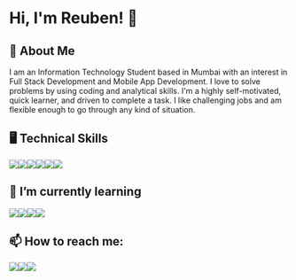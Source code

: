 
# Hi, I'm Reuben! 👋


## 🚀 About Me
I am an Information Technology Student based in Mumbai with an interest in Full Stack Development and Mobile App Development. I love to solve problems by using coding and analytical skills. I'm a highly self-motivated, quick learner, and driven to complete a task. I like challenging jobs and am flexible enough to go through any kind of situation.


## 🖥 Technical Skills 

<img src="https://img.icons8.com/color/30/000000/c-programming.png"/><img src="https://img.icons8.com/color/30/000000/java-coffee-cup-logo.png"/><img src="https://img.icons8.com/color/30/000000/python.png"/><img src="https://img.icons8.com/color/30/000000/html-5.png"/><img src="https://img.icons8.com/color/30/000000/css3.png"/><img src="https://img.icons8.com/color/30/000000/javascript.png"/>

## 🌱 I’m currently learning

<img src="https://img.icons8.com/color/30/000000/golang.png"/><img src="https://img.icons8.com/color/30/000000/swift.png"/><img src="https://img.icons8.com/color/30/000000/react-native.png"/><img src="https://img.icons8.com/color/30/000000/spring-logo.png"/>


## 📫 How to reach me:  
<a href="https://www.facebook.com/reuben.coutinho.92"><img src="https://img.icons8.com/color/30/000000/facebook.png"/></a><a href="https://www.instagram.com/reubencoutinho21/"><img src="https://img.icons8.com/color/30/000000/instagram-new.png"/></a><a href="https://www.linkedin.com/in/reuben-c-b89ba295"><img src="https://img.icons8.com/color/30/000000/linkedin.png"/></a>

<!--
<br>
<img align="right" width="80" height="30" src="https://enl7ovi6dp0smh5.m.pipedream.net">
</br> 
-->


